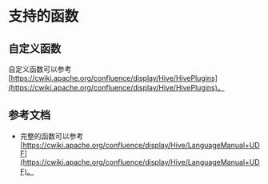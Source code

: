 # 支持的函数




## 自定义函数

自定义函数可以参考[https://cwiki.apache.org/confluence/display/Hive/HivePlugins](https://cwiki.apache.org/confluence/display/Hive/HivePlugins)。



## 参考文档

* 完整的函数可以参考[https://cwiki.apache.org/confluence/display/Hive/LanguageManual+UDF](https://cwiki.apache.org/confluence/display/Hive/LanguageManual+UDF)。

